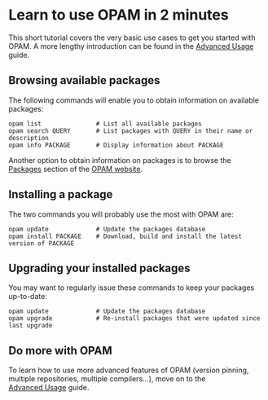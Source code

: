 # Learn to use OPAM in 2 minutes

This short tutorial covers the very basic use cases to get you started with
OPAM. A more lengthy introduction can be found in the
[Advanced Usage](Advanced_Usage.html) guide.

## Browsing available packages

The following commands will enable you to obtain information on available
packages:

```
opam list               # List all available packages
opam search QUERY       # List packages with QUERY in their name or description
opam info PACKAGE       # Display information about PACKAGE
```

Another option to obtain information on packages is to browse the
[Packages](../pkg/index.html) section of the [OPAM website](http://opam.ocamlpro.com/).

## Installing a package

The two commands you will probably use the most with OPAM are:

```
opam update             # Update the packages database
opam install PACKAGE    # Download, build and install the latest version of PACKAGE
```

## Upgrading your installed packages

You may want to regularly issue these commands to keep your packages up-to-date:

```
opam update             # Update the packages database
opam upgrade            # Re-install packages that were updated since last upgrade
```

## Do more with OPAM

To learn how to use more advanced features of OPAM (version pinning, multiple
repositories, multiple compilers...), move on to the
[Advanced Usage](Advanced_Usage.html) guide.
